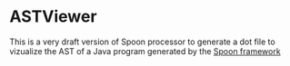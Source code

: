 # ASTViewer

This is a very draft version of Spoon processor to generate a dot file to vizualize the AST of a Java program generated by the [Spoon framework](http://spoon.gforge.inria.fr/)
